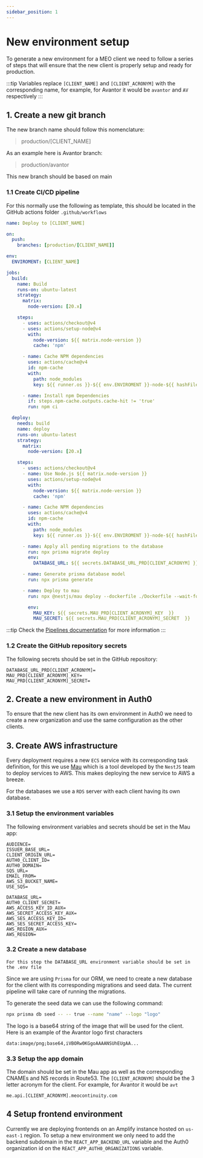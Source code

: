 ```yaml
---
sidebar_position: 1
---
```


# New environment setup

To generate a new environment for a MEO client we need to follow a series of steps that will ensure that the new client is properly setup and ready for production.

:::tip Variables
replace `[CLIENT_NAME]` and `[CLIENT_ACRONYM]` with the corresponding name, for example, for Avantor it would be `avantor` and `AV` respectively
:::

## 1. Create a new git branch

The new branch name should follow this nomenclature:

> production/[CLIENT_NAME]

As an example here is Avantor branch:

> production/avantor

This new branch should be based on main
### 1.1 Create CI/CD pipeline

For this normally use the following as template, this should be located in the GitHub actions folder `.github/workflows`


``` yml
name: Deploy to [CLIENT_NAME]

on:
  push:
    branches: [production/[CLIENT_NAME]]

env:
  ENVIROMENT: [CLIENT_NAME]

jobs:
  build:
    name: Build
    runs-on: ubuntu-latest
    strategy:
      matrix:
        node-version: [20.x]

    steps:
      - uses: actions/checkout@v4
      - uses: actions/setup-node@v4
        with:
          node-version: ${{ matrix.node-version }}
          cache: 'npm'

      - name: Cache NPM dependencies
        uses: actions/cache@v4
        id: npm-cache
        with:
          path: node_modules
          key: ${{ runner.os }}-${{ env.ENVIROMENT }}-node-${{ hashFiles('package-lock.json') }}

      - name: Install npm Dependencies
        if: steps.npm-cache.outputs.cache-hit != 'true'
        run: npm ci

  deploy:
    needs: build
    name: deploy
    runs-on: ubuntu-latest
    strategy:
      matrix:
        node-version: [20.x]

    steps:
      - uses: actions/checkout@v4
      - name: Use Node.js ${{ matrix.node-version }}
        uses: actions/setup-node@v4
        with:
          node-version: ${{ matrix.node-version }}
          cache: 'npm'

      - name: Cache NPM dependencies
        uses: actions/cache@v4
        id: npm-cache
        with:
          path: node_modules
          key: ${{ runner.os }}-${{ env.ENVIROMENT }}-node-${{ hashFiles('package-lock.json') }}

      - name: Apply all pending migrations to the database
        run: npx prisma migrate deploy
        env:
          DATABASE_URL: ${{ secrets.DATABASE_URL_PRD[CLIENT_ACRONYM] }}

      - name: Generate prisma database model
        run: npx prisma generate

      - name: Deploy to mau
        run: npx @nestjs/mau deploy --dockerfile ./Dockerfile --wait-for-service-stability

        env:
          MAU_KEY: ${{ secrets.MAU_PRD[CLIENT_ACRONYM]_KEY  }}
          MAU_SECRET: ${{ secrets.MAU_PRD[CLIENT_ACRONYM]_SECRET  }}
```

:::tip
Check the [Pipelines documentation](/docs/backend/DevOps/pipelines) for more information
:::

### 1.2 Create the GitHub repository secrets

The following secrets should be set in the GitHub repository:

``` secrets
DATABASE_URL_PRD[CLIENT_ACRONYM]=
MAU_PRD[CLIENT_ACRONYM]_KEY=
MAU_PRD[CLIENT_ACRONYM]_SECRET=
```
## 2. Create a new environment in Auth0

To ensure that the new client has its own environment in Auth0 we need to create a new organization and use the same configuration as the other clients. 
## 3. Create AWS infrastructure

Every deployment requires a new `ECS` service with its corresponding task definition, for this we use [Mau](https://www.mau.nestjs.com/) which is a tool developed by the `NestJS` team to deploy services to AWS. This makes deploying the new service to AWS a breeze.

For the databases we use a `RDS` server with each client having its own database.
### 3.1 Setup the environment variables

The following environment variables and secrets should be set in the Mau app:

``` variables
AUDIENCE=
ISSUER_BASE_URL=
CLIENT_ORIGIN_URL=
AUTH0_CLIENT_ID=
AUTH0_DOMAIN=
SQS_URL=
EMAIL_FROM=
AWS_S3_BUCKET_NAME=
USE_SQS=
```

``` secrets
DATABASE_URL=
AUTH0_CLIENT_SECRET=
AWS_ACCESS_KEY_ID_AUX=
AWS_SECRET_ACCESS_KEY_AUX=
AWS_SES_ACCESS_KEY_ID=
AWS_SES_SECRET_ACCESS_KEY=
AWS_REGION_AUX=
AWS_REGION=
```
### 3.2 Create a new database

	For this step the DATABASE_URL environment variable should be set in the .env file


Since we are using `Prisma` for our ORM, we need to create a new database for the client with its corresponding migrations and seed data. The current pipeline will take care of running the migrations.

To generate the seed data we can use the following command:

``` bash
npx prisma db seed -- -- true --name "name" --logo "logo"
```

The logo is a base64 string of the image that will be used for the client. Here is an example of the Avantor logo first characters

``` logo
data:image/png;base64,iVBORw0KGgoAAAANSUhEUgAA...
```

### 3.3 Setup the app domain

The domain should be set in the Mau app as well as the corresponding CNAMEs and NS records in Route53. The `[CLIENT_ACRONYM]` should be the 3 letter acronym for the client. For example, for Avantor it would be `avt`

``` domain
me.api.[CLIENT_ACRONYM].meocontinuity.com
```


## 4 Setup frontend environment

Currently we are deploying frontends on an Amplify instance hosted on  `us-east-1` region. To setup a new environment we only need to add the backend subdomain in the `REACT_APP_BACKEND_URL` variable and the Auth0 organization id on the `REACT_APP_AUTH0_ORGANIZATIONS` variable.